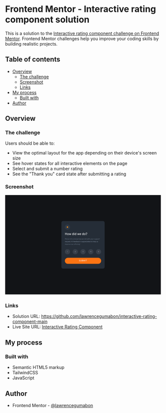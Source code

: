 # Frontend Mentor - Interactive rating component solution

This is a solution to the [Interactive rating component challenge on Frontend Mentor](https://www.frontendmentor.io/challenges/interactive-rating-component-koxpeBUmI). Frontend Mentor challenges help you improve your coding skills by building realistic projects.

## Table of contents

- [Overview](#overview)
  - [The challenge](#the-challenge)
  - [Screenshot](#screenshot)
  - [Links](#links)
- [My process](#my-process)
  - [Built with](#built-with)
- [Author](#author)

## Overview

### The challenge

Users should be able to:

- View the optimal layout for the app depending on their device's screen size
- See hover states for all interactive elements on the page
- Select and submit a number rating
- See the "Thank you" card state after submitting a rating

### Screenshot

![](dist/images/screenshot.png)

### Links

- Solution URL: https://github.com/lawrencegumabon/interactive-rating-component-main
- Live Site URL: [Interactive Rating Component](https://interactive-rating-628480.netlify.app/)

## My process

### Built with

- Semantic HTML5 markup
- TailwindCSS
- JavaScript

## Author

- Frontend Mentor - [@lawrencegumabon](https://www.frontendmentor.io/profile/lawrencegumabon)

